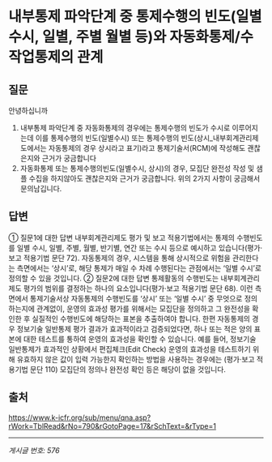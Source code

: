 # 내부통제 파악단계 중 통제수행의 빈도(일별수시, 일별, 주별 월별 등)와 자동화통제/수작업통제의 관계

## 질문
안녕하십니까
1. 내부통제 파악단계 중 자동화통제의 경우에는 통제수행의 빈도가 수시로 이루어지는데
이를 통제수행의 빈도(일별수시) 또는 통제수행의 빈도(상시_내부회계관리제도에서는 자동통제의 경우 상시라고 표기)라고 통제기술서(RCM)에 작성해도 괜찮은지와 근거가 궁금합니다
2. 자동화통제 또는 통제수행의빈도(일별수시, 상시)의 경우, 모집단 완전성 작성 및 샘플 수집을 하지않아도 괜찮은지와 근거가 궁금합니다.
위의 2가지 사항이 궁금해서 문의남깁니다.

## 답변
① 질문1에 대한 답변
내부회계관리제도 평가 및 보고 적용기법에서는 통제의 수행빈도를 일별 수시, 일별, 주별, 월별, 반기별, 연간 또는 수시 등으로 예시하고 있습니다(평가·보고 적용기법 문단 72). 자동통제의 경우, 시스템을 통해 상시적으로 위험을 관리한다는 측면에서는 ‘상시’로, 해당 통제가 매일 수 차례 수행된다는 관점에서는 ‘일별 수시’로 정의할 수 있을 것입니다.
② 질문2에 대한 답변
통제활동의 수행빈도는 내부회계관리제도 평가의 범위를 결정하는 하나의 요소입니다(평가·보고 적용기법 문단 68). 이런 측면에서 통제기술서상 자동통제의 수행빈도를 ‘상시’ 또는 ‘일별 수시’ 중 무엇으로 정의하는지에 관계없이, 운영의 효과성 평가를 위해서는 모집단을 정의하고 그 완전성을 확인한 후 실질적인 수행빈도에 해당하는 표본을 추출하여야 합니다.
한편 자동통제의 경우 정보기술 일반통제 평가 결과가 효과적이라고 검증되었다면, 하나 또는 적은 양의 표본에 대한 테스트를 통하여 운영의 효과성을 확인할 수 있습니다. 예를 들어, 정보기술 일반통제가 효과적인 상황에서 편집체크(Edit Check) 운영의 효과성을 테스트하기 위해 유효하지 않은 값이 입력 가능한지 확인하는 방법을 사용하는 경우에는 (평가·보고 적용기법 문단 110) 모집단의 정의나 완전성 확인 등은 해당이 없을 것입니다.

## 출처
https://www.k-icfr.org/sub/menu/qna.asp?rWork=TblRead&rNo=790&rGotoPage=17&rSchText=&rType=1

---
*게시글 번호: 576*

